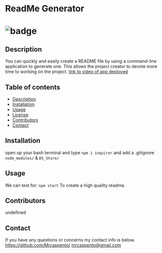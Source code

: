 
  # ReadMe Generator
  ![badge](https://img.shields.io/static/v1?label=License&message=Mozilla&color=success)
========================================================================================================
 ## Description
 You can quickly and easily create a README file by using a command-line application to generate one. This allows the project creator to devote more time to working on the project.
[link to video of app deployed](https://youtu.be/iFAXK-4y5ao)
## **Table of contents**
* [Description](#description)
* [Installation](#instructions)
* [Usage](#usage)
* [License](#test)
* [Contributors](#Collabartors)
* [Contact](#email)

## Installation
open up your bash terminal and type `npm i inquirer` and add a .gitignore `node_modules/` & `DS_Store/` 

## Usage

 We can test for:
 `npm start`
 To create a high quailty readme.

 ## Contributors
 undefined
 ## Contact
 If you have any questions or concerns my contact info is below.
 https://github.com/Mrcaspento/
 mrcaspento@gmail.com
